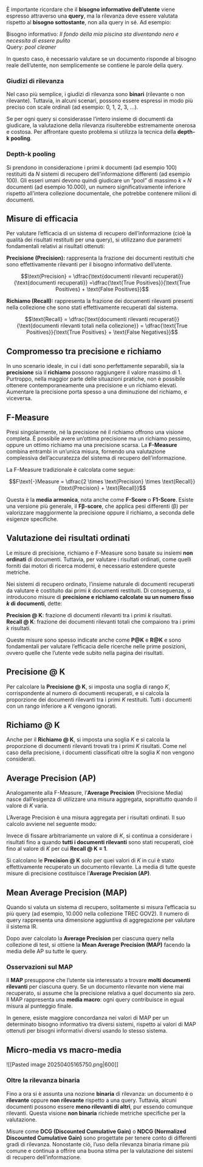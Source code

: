 
È importante ricordare che il **bisogno informativo dell’utente** viene espresso attraverso una **query**, ma la rilevanza deve essere valutata rispetto al **bisogno sottostante**, non alla query in sé. Ad esempio:

Bisogno informativo: _Il fondo della mia piscina sta diventando nero e necessita di essere pulito_  
Query: _pool cleaner_

In questo caso, è necessario valutare se un documento risponde al bisogno reale dell’utente, non semplicemente se contiene le parole della query.

### Giudizi di rilevanza

Nel caso più semplice, i giudizi di rilevanza sono **binari** (rilevante o non rilevante). Tuttavia, in alcuni scenari, possono essere espressi in modo più preciso con scale ordinali (ad esempio: 0, 1, 2, 3, ...).

Se per ogni query si considerasse l’intero insieme di documenti da giudicare, la valutazione della rilevanza risulterebbe estremamente onerosa e costosa. Per affrontare questo problema si utilizza la tecnica della **depth-k pooling**.

### Depth-k pooling

Si prendono in considerazione i primi $k$ documenti (ad esempio 100) restituiti da $N$ sistemi di recupero dell’informazione differenti (ad esempio 100). Gli esseri umani devono quindi giudicare un “pool” di massimo $k \times N$ documenti (ad esempio 10.000), un numero significativamente inferiore rispetto all’intera collezione documentale, che potrebbe contenere milioni di documenti.

## Misure di efficacia

Per valutare l’efficacia di un sistema di recupero dell’informazione (cioè la qualità dei risultati restituiti per una query), si utilizzano due parametri fondamentali relativi ai risultati ottenuti:

**Precisione (Precision):** rappresenta la frazione dei documenti restituiti che sono effettivamente rilevanti per il bisogno informativo dell’utente.


$$\text{Precision} = \dfrac{\text{documenti rilevanti recuperati}}{\text{documenti recuperati}} =\dfrac{\text{True Positives}}{\text{True Positives} + \text{False Positives}}$$

**Richiamo (Recall):** rappresenta la frazione dei documenti rilevanti presenti nella collezione che sono stati effettivamente recuperati dal sistema.  

$$\text{Recall} = \dfrac{\text{documenti rilevanti recuperati}}{\text{documenti rilevanti totali nella collezione}} = \dfrac{\text{True Positives}}{\text{True Positives} + \text{False Negatives}}$$

## Compromesso tra precisione e richiamo

In uno scenario ideale, in cui i dati sono perfettamente separabili, sia la **precisione** sia il **richiamo** possono raggiungere il valore massimo di 1. Purtroppo, nella maggior parte delle situazioni pratiche, non è possibile ottenere contemporaneamente una precisione e un richiamo elevati. Aumentare la precisione porta spesso a una diminuzione del richiamo, e viceversa.

## F-Measure

Presi singolarmente, né la precisione né il richiamo offrono una visione completa. È possibile avere un’ottima precisione ma un richiamo pessimo, oppure un ottimo richiamo ma una precisione scarsa. La **F-Measure** combina entrambi in un’unica misura, fornendo una valutazione complessiva dell’accuratezza del sistema di recupero dell’informazione.

La F-Measure tradizionale è calcolata come segue:  

$$F\text{-}Measure = \dfrac{2 \times \text{Precision} \times \text{Recall}}{\text{Precision} + \text{Recall}}$$

Questa è la **media armonica**, nota anche come **F-Score** o **F1-Score**. Esiste una versione più generale, il **Fβ-score**, che applica pesi differenti (β) per valorizzare maggiormente la precisione oppure il richiamo, a seconda delle esigenze specifiche.

## Valutazione dei risultati ordinati

Le misure di precisione, richiamo e F-Measure sono basate su insiemi **non ordinati** di documenti. Tuttavia, per valutare i risultati ordinati, come quelli forniti dai motori di ricerca moderni, è necessario estendere queste metriche.

Nei sistemi di recupero ordinato, l’insieme naturale di documenti recuperati da valutare è costituito dai primi $k$ documenti restituiti. Di conseguenza, si introducono misure di **precisione e richiamo calcolate su un numero fisso $k$ di documenti**, dette:

**Precision @ K**: frazione di documenti rilevanti tra i primi $k$ risultati.  
**Recall @ K**: frazione dei documenti rilevanti totali che compaiono tra i primi $k$ risultati.

Queste misure sono spesso indicate anche come **P@K** e **R@K** e sono fondamentali per valutare l’efficacia delle ricerche nelle prime posizioni, ovvero quelle che l’utente vede subito nella pagina dei risultati.

## Precisione @ K

Per calcolare la **Precisione @ K**, si imposta una soglia di rango $K$, corrispondente al numero di documenti recuperati, e si calcola la proporzione dei documenti rilevanti tra i primi $K$ restituiti. Tutti i documenti con un rango inferiore a $K$ vengono ignorati.

## Richiamo @ K

Anche per il **Richiamo @ K**, si imposta una soglia $K$ e si calcola la proporzione di documenti rilevanti trovati tra i primi $K$ risultati. Come nel caso della precisione, i documenti classificati oltre la soglia $K$ non vengono considerati.

## Average Precision (AP)

Analogamente alla F-Measure, l’**Average Precision** (Precisione Media) nasce dall’esigenza di utilizzare una misura aggregata, soprattutto quando il valore di $K$ varia.

L’Average Precision è una misura aggregata per i risultati ordinati. Il suo calcolo avviene nel seguente modo:

Invece di fissare arbitrariamente un valore di $K$, si continua a considerare i risultati fino a quando **tutti i documenti rilevanti** sono stati recuperati, cioè fino al valore di $K$ per cui **Recall @ K = 1**.

Si calcolano le **Precision @ K** solo per quei valori di $K$ in cui è stato effettivamente recuperato un documento rilevante. La media di tutte queste misure di precisione costituisce l’**Average Precision (AP)**.

## Mean Average Precision (MAP)

Quando si valuta un sistema di recupero, solitamente si misura l’efficacia su più query (ad esempio, 10.000 nella collezione TREC GOV2). Il numero di query rappresenta una dimensione aggiuntiva di aggregazione per valutare il sistema IR.

Dopo aver calcolato la **Average Precision** per ciascuna query nella collezione di test, si ottiene la **Mean Average Precision (MAP)** facendo la media delle AP su tutte le query.

### Osservazioni sul MAP

Il **MAP** presuppone che l’utente sia interessato a trovare **molti documenti rilevanti** per ciascuna query. Se un documento rilevante non viene mai recuperato, si assume che la precisione relativa a quel documento sia zero. Il MAP rappresenta una **media macro**: ogni query contribuisce in egual misura al punteggio finale.

In genere, esiste maggiore concordanza nei valori di MAP per un determinato bisogno informativo tra diversi sistemi, rispetto ai valori di MAP ottenuti per bisogni informativi diversi usando lo stesso sistema.

## Micro-media vs macro-media

![[Pasted image 20250405165750.png|600]]

### Oltre la rilevanza binaria

Fino a ora si è assunta una nozione **binaria** di rilevanza: un documento è o **rilevante** oppure **non rilevante** rispetto a una query. Tuttavia, alcuni documenti possono essere **meno rilevanti di altri**, pur essendo comunque rilevanti. Questa visione **non binaria** richiede metriche specifiche per la valutazione.

Misure come **DCG (Discounted Cumulative Gain)** o **NDCG (Normalized Discounted Cumulative Gain)** sono progettate per tenere conto di differenti gradi di rilevanza. Nonostante ciò, l’uso della rilevanza binaria rimane più comune e continua a offrire una buona stima per la valutazione dei sistemi di recupero dell’informazione.
